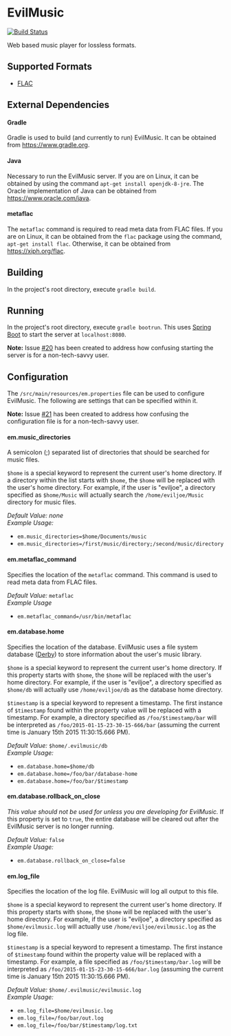 EvilMusic
=========

[![Build Status](https://travis-ci.org/eviljoe/evilmusic.svg?branch=master)](https://travis-ci.org/eviljoe/evilmusic)

Web based music player for lossless formats.

## Supported Formats
 * [FLAC](https://xiph.org/flac)

## External Dependencies
#### Gradle
Gradle is used to build (and currently to run) EvilMusic.  It can be obtained from https://www.gradle.org.

#### Java
Necessary to run the EvilMusic server.  If you are on Linux, it can be obtained by using the command `apt-get install openjdk-8-jre`.  The Oracle implementation of Java can be obtained from https://www.oracle.com/java.

#### metaflac
The `metaflac` command is required to read meta data from FLAC files.  If you are on Linux, it can be obtained from the `flac` package using the command, `apt-get install flac`.  Otherwise, it can be obtained from https://xiph.org/flac.

## Building
In the project's root directory, execute `gradle build`.

## Running
In the project's root directory, execute `gradle bootrun`.  This uses [Spring Boot](http://projects.spring.io/spring-boot) to start the server at `localhost:8080`.

**Note:** Issue [#20](https://github.com/eviljoe/evilmusic/issues/20) has been created to address how confusing starting the server is for a non-tech-savvy user.

## Configuration
The `/src/main/resources/em.properties` file can be used to configure EvilMusic.  The following are settings that can be specified within it.

**Note:** Issue [#21](https://github.com/eviljoe/evilmusic/issues/21) has been created to address how confusing the configuration file is for a non-tech-savvy user.

#### em.music_directories
A semicolon (;) separated list of directories that should be searched for music files.

`$home` is a special keyword to represent the current user's home directory.  If a directory within the list starts with `$home`, the `$home` will be replaced with the user's home directory.  For example, if the user is "eviljoe", a directory specified as `$home/Music` will actually search the `/home/eviljoe/Music` directory for music files.

*Default Value:* *none*<br/>
*Example Usage:*
 * `em.music_directories=$home/Documents/music`
 * `em.music_directories=/first/music/directory;/second/music/directory`

#### em.metaflac_command
Specifies the location of the `metaflac` command.  This command is used to read meta data from FLAC files.

*Default Value:* `metaflac`<br/>
*Example Usage*
 * `em.metaflac_command=/usr/bin/metaflac`

#### em.database.home
Specifies the location of the database.  EvilMusic uses a file system database ([Derby](http://db.apache.org/derby/)) to store information about the user's music library.

`$home` is a special keyword to represent the current user's home directory.  If this property starts with `$home`, the `$home` will be replaced with the user's home directory.  For example, if the user is "eviljoe", a directory specified as `$home/db` will actually use `/home/eviljoe/db` as the database home directory.

`$timestamp` is a special keyword to represent a timestamp.  The first instance of `$timestamp` found within the property value will be replaced with a timestamp.  For example, a directory specified as `/foo/$timestamp/bar` will be interpreted as `/foo/2015-01-15-23-30-15-666/bar` (assuming the current time is January 15th 2015 11:30:15.666 PM).

*Default Value:* `$home/.evilmusic/db`<br/>
*Example Usage:*
 * `em.database.home=$home/db`
 * `em.database.home=/foo/bar/database-home`
 * `em.database.home=/foo/bar/$timestamp`

#### em.database.rollback_on_close
*This value should not be used for unless you are developing for EvilMusic.*  If this property is set to `true`, the entire database will be cleared out after the EvilMusic server is no longer running.

*Default Value:* `false`<br/>
*Example Usage:*
 * `em.database.rollback_on_close=false`

#### em.log_file
Specifies the location of the log file.  EvilMusic will log all output to this file.

`$home` is a special keyword to represent the current user's home directory.  If this property starts with `$home`, the `$home` will be replaced with the user's home directory.  For example, if the user is "eviljoe", a directory specified as `$home/evilmusic.log` will actually use `/home/eviljoe/evilmusic.log` as the log file.

`$timestamp` is a special keyword to represent a timestamp.  The first instance of `$timestamp` found within the property value will be replaced with a timestamp.  For example, a file specified as `/foo/$timestamp/bar.log` will be interpreted as `/foo/2015-01-15-23-30-15-666/bar.log` (assuming the current time is January 15th 2015 11:30:15.666 PM).

*Default Value:* `$home/.evilmusic/evilmusic.log`<br/>
*Example Usage:*
* `em.log_file=$home/evilmusic.log`
* `em.log_file=/foo/bar/out.log`
* `em.log_file=/foo/bar/$timestamp/log.txt`